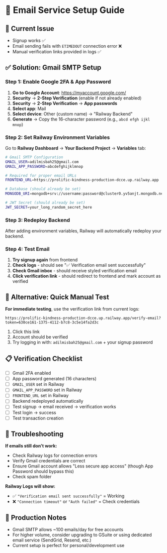 # 📧 Email Service Setup Guide

## 🚨 Current Issue
- Signup works ✅
- Email sending fails with `ETIMEDOUT` connection error ❌
- Manual verification links provided in logs ✅

## ✅ Solution: Gmail SMTP Setup

### **Step 1: Enable Google 2FA & App Password**

1. **Go to Google Account**: https://myaccount.google.com/
2. **Security** → **2-Step Verification** (enable if not already enabled)
3. **Security** → **2-Step Verification** → **App passwords**
4. **Select app**: Mail
5. **Select device**: Other (custom name) → "Railway Backend"
6. **Generate** → Copy the 16-character password (e.g., `abcd efgh ijkl mnop`)

### **Step 2: Set Railway Environment Variables**

Go to **Railway Dashboard** → **Your Backend Project** → **Variables** tab:

```bash
# Gmail SMTP Configuration
GMAIL_USER=adilmisbah25@gmail.com
GMAIL_APP_PASSWORD=abcdefghijklmnop

# Required for proper email URLs
FRONTEND_URL=https://prolific-kindness-production-dcce.up.railway.app

# Database (should already be set)
MONGODB_URI=mongodb+srv://username:password@cluster0.yv5anjt.mongodb.net/expense_manager

# JWT Secret (should already be set) 
JWT_SECRET=your_long_random_secret_here
```

### **Step 3: Redeploy Backend**

After adding environment variables, Railway will automatically redeploy your backend.

### **Step 4: Test Email**

1. **Try signup again** from frontend
2. **Check logs** - should see "✅ Verification email sent successfully"
3. **Check Gmail inbox** - should receive styled verification email
4. **Click verification link** - should redirect to frontend and mark account as verified

## 🔧 Alternative: Quick Manual Test

**For immediate testing**, use the verification link from current logs:

```
https://prolific-kindness-production-dcce.up.railway.app/verify-email?token=630ce161-1375-4112-b7c8-3c5e14fa2d3c
```

1. Click this link
2. Account should be verified
3. Try logging in with: `adilmisbah25@gmail.com` + your signup password

## 📋 Verification Checklist

- [ ] Gmail 2FA enabled
- [ ] App password generated (16 characters)
- [ ] `GMAIL_USER` set in Railway
- [ ] `GMAIL_APP_PASSWORD` set in Railway
- [ ] `FRONTEND_URL` set in Railway
- [ ] Backend redeployed automatically
- [ ] Test signup → email received → verification works
- [ ] Test login → success
- [ ] Test transaction creation

## 🐛 Troubleshooting

**If emails still don't work:**
- Check Railway logs for connection errors
- Verify Gmail credentials are correct
- Ensure Gmail account allows "Less secure app access" (though App Password should bypass this)
- Check spam folder

**Railway Logs will show:**
- ✅ `"Verification email sent successfully"` = Working
- ❌ `"Connection timeout"` or `"Auth failed"` = Check credentials

## 🚀 Production Notes

- Gmail SMTP allows ~100 emails/day for free accounts
- For higher volume, consider upgrading to GSuite or using dedicated email service (SendGrid, Resend, etc.)
- Current setup is perfect for personal/development use
